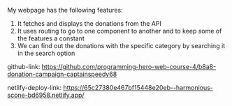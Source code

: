 My webpage has the following features:
1. It fetches and displays the donations from the API
2. It uses routing to go to one component to another and to keep some of the features a constant
3. We can find out the donations with the specific category by searching it in the search option

github-link: https://github.com/programming-hero-web-course-4/b8a8-donation-campaign-captainspeedy68

netlify-deploy-link: https://65c27380e467bf15448e20eb--harmonious-scone-bd6958.netlify.app/